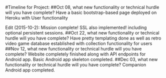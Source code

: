 #Timeline for Project:
##Oct 08, what new functionality or technical hurdle will you have complete?
Have a basic bootstrap-based page deployed on Heroku with User functionality

Edit (2015-10-2): Mission complete! SSL also implemented!
including optional persistent sessions.
##Oct 22, what new functionality or technical hurdle will you have complete?
Have pretty templating done as well as retro video game database established
with collection functionality for users
##Nov 12, what new functionality or technical hurdle will you have complete?
Website completely finished along with API endpoints for Android app. Basic
Android app skeleton completed.
##Dec 03, what new functionality or technical hurdle will you have complete?
Companion Android app completed.
